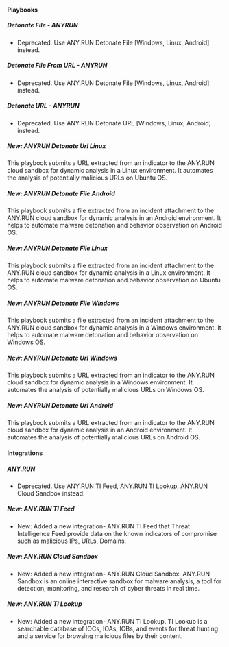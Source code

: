 
#### Playbooks

##### Detonate File - ANYRUN

- Deprecated. Use ANY.RUN Detonate File [Windows, Linux, Android] instead.

##### Detonate File From URL - ANYRUN

- Deprecated. Use ANY.RUN Detonate File [Windows, Linux, Android] instead.

##### Detonate URL - ANYRUN

- Deprecated. Use ANY.RUN Detonate URL [Windows, Linux, Android] instead.

##### New: ANYRUN Detonate Url Linux

This playbook submits a URL extracted from an indicator to the ANY.RUN cloud sandbox for dynamic analysis in a Linux environment. It automates the analysis of potentially malicious URLs on Ubuntu OS.

##### New: ANYRUN Detonate File Android

This playbook submits a file extracted from an incident attachment to the ANY.RUN cloud sandbox for dynamic analysis in an Android environment. It helps to automate malware detonation and behavior observation on Android OS.

##### New: ANYRUN Detonate File Linux

This playbook submits a file extracted from an incident attachment to the ANY.RUN cloud sandbox for dynamic analysis in a Linux environment. It helps to automate malware detonation and behavior observation on Ubuntu OS.

##### New: ANYRUN Detonate File Windows

This playbook submits a file extracted from an incident attachment to the ANY.RUN cloud sandbox for dynamic analysis in a Windows environment. It helps to automate malware detonation and behavior observation on Windows OS.

##### New: ANYRUN Detonate Url Windows

This playbook submits a URL extracted from an indicator to the ANY.RUN cloud sandbox for dynamic analysis in a Windows environment. It automates the analysis of potentially malicious URLs on Windows OS.

##### New: ANYRUN Detonate Url Android

This playbook submits a URL extracted from an indicator to the ANY.RUN cloud sandbox for dynamic analysis in an Android environment. It automates the analysis of potentially malicious URLs on Android OS.


#### Integrations

##### ANY.RUN

- Deprecated. Use ANY.RUN TI Feed, ANY.RUN TI Lookup, ANY.RUN Cloud Sandbox instead.

##### New: ANY.RUN TI Feed

- New: Added a new integration- ANY.RUN TI Feed that Threat Intelligence Feed provide data on the known indicators of compromise such as malicious IPs, URLs, Domains.

##### New: ANY.RUN Cloud Sandbox

- New: Added a new integration- ANY.RUN Cloud Sandbox. ANY.RUN Sandbox is an online interactive sandbox for malware analysis, a tool for detection, monitoring, and research of cyber threats in real time.

##### New: ANY.RUN TI Lookup

- New: Added a new integration- ANY.RUN TI Lookup. TI Lookup is a searchable database of IOCs, IOAs, IOBs, and events for threat hunting and a service for browsing malicious files by their content.
